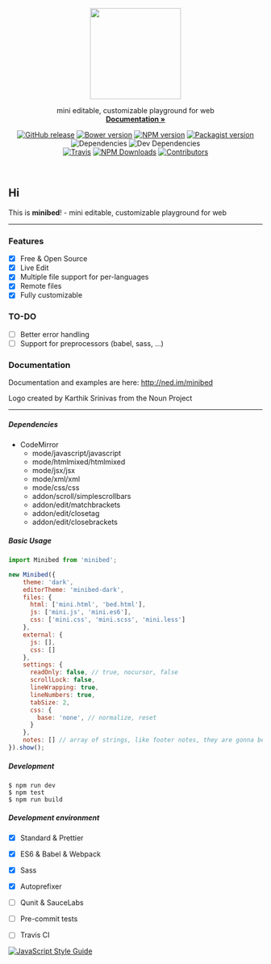 <p align="center">
  <a href="http://ned.im/minibed?ref=readme">
    <img src="http://ned.im/minibed/img/projects/minibed-logo.svg" width=180>
  </a>

  <p align="center">
    mini editable, customizable playground for web
    <br>
    <a href="http://ned.im/minibed?ref=readme-link"><strong>Documentation &raquo;</strong></a>
  </p>

  <p align="center">
    <a href="https://github.com/needim/minibed/releases"><img src="https://img.shields.io/github/release/needim/minibed.svg" alt="GitHub release"></a>
    <a href="https://bower.io/"><img src="https://img.shields.io/bower/v/minibed.svg" alt="Bower version"></a>
    <a href="https://www.npmjs.com/package/minibed"><img src="https://img.shields.io/npm/v/minibed.svg" alt="NPM version"></a>
    <a href="https://packagist.org/packages/needim/minibed"><img src="https://img.shields.io/packagist/v/needim/minibed.svg" alt="Packagist version"></a>
    <br>
    <img src="https://img.shields.io/david/needim/minibed.svg" alt="Dependencies">
    <img src="https://img.shields.io/david/dev/needim/minibed.svg" alt="Dev Dependencies">
    <br>
    <a href="https://travis-ci.org/needim/noty"><img src="https://img.shields.io/travis/needim/minibed/master.svg" alt="Travis"></a>
    <a href="https://www.npmjs.com/package/noty"><img src="https://img.shields.io/npm/dm/minibed.svg?label=npm%20downloads" alt="NPM Downloads"></a>
    <a href="https://github.com/needim/noty/graphs/contributors"><img src="https://img.shields.io/github/contributors/needim/minibed.svg" alt="Contributors"></a>
  </p>
</p>

<br>


## Hi

This is **minibed**! - mini editable, customizable playground for web

***
### Features
- [x] Free & Open Source
- [x] Live Edit
- [x] Multiple file support for per-languages
- [x] Remote files
- [x] Fully customizable

### TO-DO
- [ ] Better error handling
- [ ] Support for preprocessors (babel, sass, ...)

### Documentation
Documentation and examples are here: <http://ned.im/minibed>

Logo created by Karthik Srinivas from the Noun Project
***

##### Dependencies
- CodeMirror
  - mode/javascript/javascript
  - mode/htmlmixed/htmlmixed
  - mode/jsx/jsx
  - mode/xml/xml
  - mode/css/css
  - addon/scroll/simplescrollbars
  - addon/edit/matchbrackets
  - addon/edit/closetag
  - addon/edit/closebrackets

##### Basic Usage
```js
import Minibed from 'minibed';

new Minibed({
    theme: 'dark',
    editorTheme: 'minibed-dark',
    files: {
      html: ['mini.html', 'bed.html'],
      js: ['mini.js', 'mini.es6'],
      css: ['mini.css', 'mini.scss', 'mini.less']
    },
    external: {
      js: [],
      css: []
    },
    settings: {
      readOnly: false, // true, nocursor, false
      scrollLock: false,
      lineWrapping: true,
      lineNumbers: true,
      tabSize: 2,
      css: {
        base: 'none', // normalize, reset
      }
    },
    notes: [] // array of strings, like footer notes, they are gonna be paragraphs
}).show();

```

##### Development
```console
$ npm run dev
$ npm test
$ npm run build
```

##### Development environment
- [x] Standard & Prettier
- [x] ES6 & Babel & Webpack
- [x] Sass
- [x] Autoprefixer
- [ ] Qunit & SauceLabs
- [ ] Pre-commit tests
- [ ] Travis CI


[![JavaScript Style Guide](https://cdn.rawgit.com/feross/standard/master/badge.svg)](https://github.com/feross/standard)
